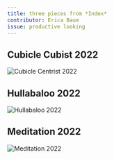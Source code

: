 ```yaml
---
title: three pieces from *Index*
contributor: Erica Baum
issue: productive looking
---
```


## Cubicle Cubist 2022

![Cubicle Centrist 2022](/assets/images/baum-index/CublicleCubist.jpg)

## Hullabaloo 2022

![Hullabaloo 2022](/assets/images/baum-index/Hullabaloo.jpg)

## Meditation 2022

![Meditation 2022](/assets/images/baum-index/Meditation.jpg)
